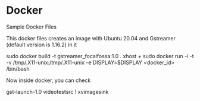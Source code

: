 # Docker
Sample Docker Files

This docker files creates an image with Ubuntu 20.04 and Gstreamer (default version is 1.16.2) in it

sudo docker build -t gstreamer_focalfossa:1.0 .
xhost +
sudo docker run -i -t -v /tmp/.X11-unix:/tmp/.X11-unix -e DISPLAY=$DISPLAY <docker_id> /bin/bash

Now inside docker, you can check

gst-launch-1.0 videotestsrc ! xvimagesink

